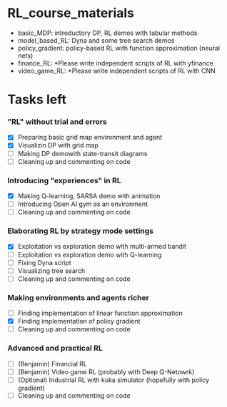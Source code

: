 # RL_course_materials

- basic_MDP: introductory DP, RL demos with tabular methods
- model_based_RL: Dyna and some tree search demos
- policy_gradient: policy-based RL with function approximation (neural nets)
- finance_RL: *Please write independent scripts of RL with yfinance
- video_game_RL: *Please write independent scripts of RL with CNN

# Tasks left
### "RL" without trial and errors
 - [x] Preparing basic grid map environment and agent
 - [x] Visualizin DP with grid map
 - [ ] Making DP demowith state-transit diagrams
 - [ ] Cleaning up and commenting on code

### Introducing "experiences" in RL 
 - [x] Making Q-learning, SARSA demo with animation 
 - [ ] Introducing Open AI gym as an environment
 - [ ] Cleaning up and commenting on code

### Elaborating RL by strategy mode settings
 - [x] Exploitation vs exploration demo with multi-armed bandit
 - [ ] Exploitation vs exploration demo with Q-learning
 - [ ] Fixing Dyna script
 - [ ] Visualizing tree search
 - [ ] Cleaning up and commenting on code

### Making environments and agents richer
 - [ ] Finding implementation of linear function approximation
 - [x] Finding implementation of policy gradient
 - [ ] Cleaning up and commenting on code

### Advanced and practical RL
 - [ ] (Benjamin) Financial RL 
 - [ ] (Benjamin) Video game RL (probably with Deep Q-Netowrk)
 - [ ] (Optional) Industrial RL with kuka simulator (hopefully with policy gradient)
 - [ ] Cleaning up and commenting on code